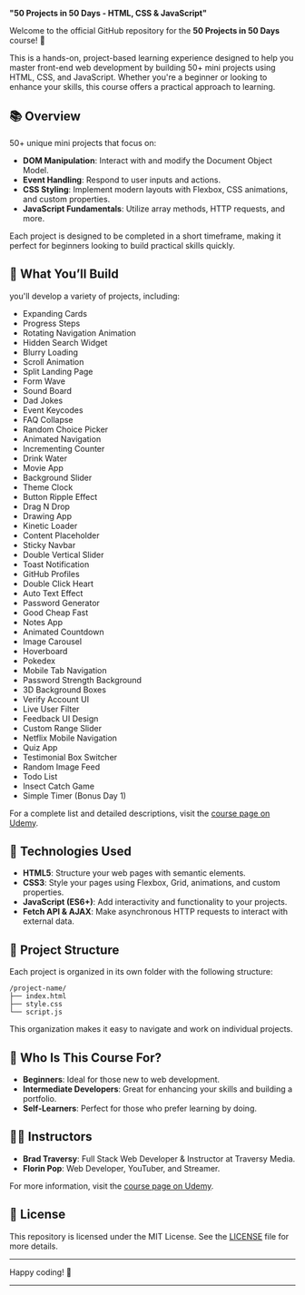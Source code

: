  **"50 Projects in 50 Days - HTML, CSS & JavaScript"** 
 
Welcome to the official GitHub repository for the **50 Projects in 50 Days** course! 🎉

This is a hands-on, project-based learning experience designed to help you master front-end web development by building 50+ mini projects using HTML, CSS, and JavaScript. Whether you're a beginner or looking to enhance your skills, this course offers a practical approach to learning.

## 📚  Overview
 50+ unique mini projects that focus on:

* **DOM Manipulation**: Interact with and modify the Document Object Model.
* **Event Handling**: Respond to user inputs and actions.
* **CSS Styling**: Implement modern layouts with Flexbox, CSS animations, and custom properties.
* **JavaScript Fundamentals**: Utilize array methods, HTTP requests, and more.

Each project is designed to be completed in a short timeframe, making it perfect for beginners looking to build practical skills quickly.

## 🚀 What You’ll Build
 you'll develop a variety of projects, including:

* Expanding Cards
* Progress Steps
* Rotating Navigation Animation
* Hidden Search Widget
* Blurry Loading
* Scroll Animation
* Split Landing Page
* Form Wave
* Sound Board
* Dad Jokes
* Event Keycodes
* FAQ Collapse
* Random Choice Picker
* Animated Navigation
* Incrementing Counter
* Drink Water
* Movie App
* Background Slider
* Theme Clock
* Button Ripple Effect
* Drag N Drop
* Drawing App
* Kinetic Loader
* Content Placeholder
* Sticky Navbar
* Double Vertical Slider
* Toast Notification
* GitHub Profiles
* Double Click Heart
* Auto Text Effect
* Password Generator
* Good Cheap Fast
* Notes App
* Animated Countdown
* Image Carousel
* Hoverboard
* Pokedex
* Mobile Tab Navigation
* Password Strength Background
* 3D Background Boxes
* Verify Account UI
* Live User Filter
* Feedback UI Design
* Custom Range Slider
* Netflix Mobile Navigation
* Quiz App
* Testimonial Box Switcher
* Random Image Feed
* Todo List
* Insect Catch Game
* Simple Timer (Bonus Day 1)

For a complete list and detailed descriptions, visit the [course page on Udemy](https://www.udemy.com/course/50-projects-50-days/).

## 🧰 Technologies Used

* **HTML5**: Structure your web pages with semantic elements.
* **CSS3**: Style your pages using Flexbox, Grid, animations, and custom properties.
* **JavaScript (ES6+)**: Add interactivity and functionality to your projects.
* **Fetch API & AJAX**: Make asynchronous HTTP requests to interact with external data.

## 📂 Project Structure

Each project is organized in its own folder with the following structure:

```
/project-name/
├── index.html
├── style.css
└── script.js
```
This organization makes it easy to navigate and work on individual projects.

## 🌟 Who Is This Course For?

* **Beginners**: Ideal for those new to web development.
* **Intermediate Developers**: Great for enhancing your skills and building a portfolio.
* **Self-Learners**: Perfect for those who prefer learning by doing.

## 👨‍🏫 Instructors

* **Brad Traversy**: Full Stack Web Developer & Instructor at Traversy Media.
* **Florin Pop**: Web Developer, YouTuber, and Streamer.

For more information, visit the [course page on Udemy](https://www.udemy.com/course/50-projects-50-days/).

## 📄 License

This repository is licensed under the MIT License. See the [LICENSE](LICENSE) file for more details.

---

Happy coding! 🚀

---

[1]: https://www.udemy.com/course/50-projects-50-days/?utm_source=chatgpt.com "50 Projects In 50 Days - HTML, CSS & JavaScript | Udemy"
